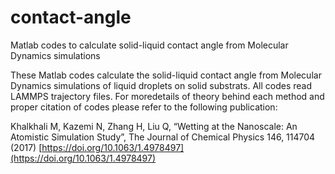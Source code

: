 # contact-angle
Matlab codes to calculate solid-liquid contact angle from Molecular Dynamics simulations

These Matlab codes calculate the solid-liquid contact angle from Molecular Dynamics simulations of liquid droplets on solid substrats. All codes read LAMMPS trajectory files. For moredetails of theory behind each method and proper citation of codes please refer to the following publication:

Khalkhali M, Kazemi N, Zhang H, Liu Q, “Wetting at the Nanoscale: An Atomistic Simulation Study”, The Journal of Chemical Physics 146, 114704 (2017)
[https://doi.org/10.1063/1.4978497](https://doi.org/10.1063/1.4978497)
